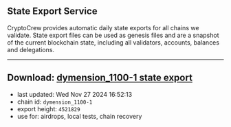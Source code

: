 ## State Export Service
CryptoCrew provides automatic daily state exports for all chains we validate. State export files can be used as genesis files and are a snapshot of the current blockchain state, including all validators, accounts, balances and delegations.

---
**Download: [dymension_1100-1 state export](https://dl-eu2.ccvalidators.com/SERVICE/dymension/dymension_1100-1_export_4521829.json)**
---

- last updated: Wed Nov 27 2024 16:52:13
- chain id: `dymension_1100-1`
- export height: `4521829`
- use for: airdrops, local tests, chain recovery

